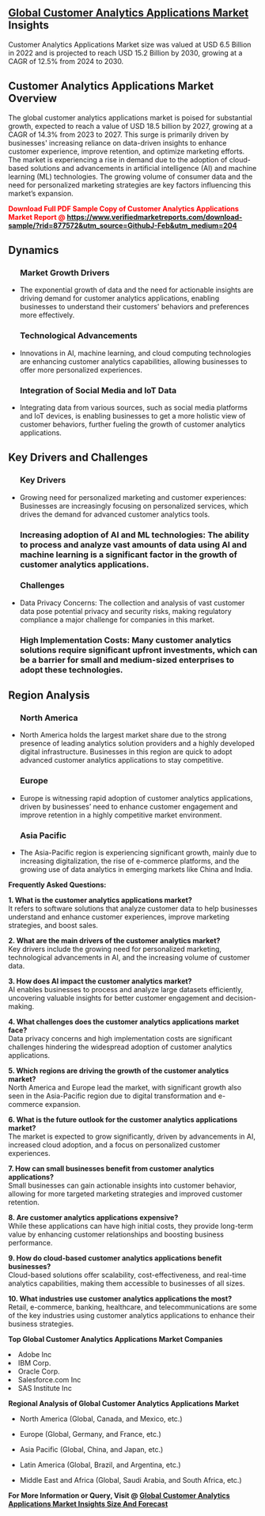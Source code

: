 <h2><a href="https://www.verifiedmarketreports.com/download-sample/?rid=877572&amp;utm_source=GithubJ&amp;utm_medium=204" target="_blank">Global Customer Analytics Applications Market</a> Insights</h2><p>Customer Analytics Applications Market size was valued at USD 6.5 Billion in 2022 and is projected to reach USD 15.2 Billion by 2030, growing at a CAGR of 12.5% from 2024 to 2030.</p><p> <h2>Customer Analytics Applications Market Overview</h2> <p>The global customer analytics applications market is poised for substantial growth, expected to reach a value of USD 18.5 billion by 2027, growing at a CAGR of 14.3% from 2023 to 2027. This surge is primarily driven by businesses' increasing reliance on data-driven insights to enhance customer experience, improve retention, and optimize marketing efforts. The market is experiencing a rise in demand due to the adoption of cloud-based solutions and advancements in artificial intelligence (AI) and machine learning (ML) technologies. The growing volume of consumer data and the need for personalized marketing strategies are key factors influencing this market’s expansion.</p> <p><strong><p><span class=""><span style="color: #ff0000;"><strong>Download Full PDF Sample Copy of Customer Analytics Applications Market Report</strong> @ </span><a href="https://www.verifiedmarketreports.com/download-sample/?rid=877572&amp;utm_source=GithubJ-Feb&amp;utm_medium=204" target="_blank">https://www.verifiedmarketreports.com/download-sample/?rid=877572&amp;utm_source=GithubJ-Feb&amp;utm_medium=204</a></span></p></strong></p> <h2>Dynamics</h2> <ul> <h3>Market Growth Drivers</h3> <li>The exponential growth of data and the need for actionable insights are driving demand for customer analytics applications, enabling businesses to understand their customers' behaviors and preferences more effectively.</li> <h3>Technological Advancements</h3> <li>Innovations in AI, machine learning, and cloud computing technologies are enhancing customer analytics capabilities, allowing businesses to offer more personalized experiences.</li> <h3>Integration of Social Media and IoT Data</h3> <li>Integrating data from various sources, such as social media platforms and IoT devices, is enabling businesses to get a more holistic view of customer behaviors, further fueling the growth of customer analytics applications.</li> </ul> <h2>Key Drivers and Challenges</h2> <ul> <h3>Key Drivers</h3> <li>Growing need for personalized marketing and customer experiences: Businesses are increasingly focusing on personalized services, which drives the demand for advanced customer analytics tools.</li> <h3>Increasing adoption of AI and ML technologies: The ability to process and analyze vast amounts of data using AI and machine learning is a significant factor in the growth of customer analytics applications.</li> </ul> <ul> <h3>Challenges</h3> <li>Data Privacy Concerns: The collection and analysis of vast customer data pose potential privacy and security risks, making regulatory compliance a major challenge for companies in this market.</li> <h3>High Implementation Costs: Many customer analytics solutions require significant upfront investments, which can be a barrier for small and medium-sized enterprises to adopt these technologies.</li> </ul> <h2>Region Analysis</h2> <ul> <h3>North America</h3> <li>North America holds the largest market share due to the strong presence of leading analytics solution providers and a highly developed digital infrastructure. Businesses in this region are quick to adopt advanced customer analytics applications to stay competitive.</li> <h3>Europe</h3> <li>Europe is witnessing rapid adoption of customer analytics applications, driven by businesses’ need to enhance customer engagement and improve retention in a highly competitive market environment.</li> <h3>Asia Pacific</h3> <li>The Asia-Pacific region is experiencing significant growth, mainly due to increasing digitalization, the rise of e-commerce platforms, and the growing use of data analytics in emerging markets like China and India.</li> </ul> <p><strong>Frequently Asked Questions:</strong></p> <p><strong>1. What is the customer analytics applications market?</strong><br>It refers to software solutions that analyze customer data to help businesses understand and enhance customer experiences, improve marketing strategies, and boost sales.</p> <p><strong>2. What are the main drivers of the customer analytics market?</strong><br>Key drivers include the growing need for personalized marketing, technological advancements in AI, and the increasing volume of customer data.</p> <p><strong>3. How does AI impact the customer analytics market?</strong><br>AI enables businesses to process and analyze large datasets efficiently, uncovering valuable insights for better customer engagement and decision-making.</p> <p><strong>4. What challenges does the customer analytics applications market face?</strong><br>Data privacy concerns and high implementation costs are significant challenges hindering the widespread adoption of customer analytics applications.</p> <p><strong>5. Which regions are driving the growth of the customer analytics market?</strong><br>North America and Europe lead the market, with significant growth also seen in the Asia-Pacific region due to digital transformation and e-commerce expansion.</p> <p><strong>6. What is the future outlook for the customer analytics applications market?</strong><br>The market is expected to grow significantly, driven by advancements in AI, increased cloud adoption, and a focus on personalized customer experiences.</p> <p><strong>7. How can small businesses benefit from customer analytics applications?</strong><br>Small businesses can gain actionable insights into customer behavior, allowing for more targeted marketing strategies and improved customer retention.</p> <p><strong>8. Are customer analytics applications expensive?</strong><br>While these applications can have high initial costs, they provide long-term value by enhancing customer relationships and boosting business performance.</p> <p><strong>9. How do cloud-based customer analytics applications benefit businesses?</strong><br>Cloud-based solutions offer scalability, cost-effectiveness, and real-time analytics capabilities, making them accessible to businesses of all sizes.</p> <p><strong>10. What industries use customer analytics applications the most?</strong><br>Retail, e-commerce, banking, healthcare, and telecommunications are some of the key industries using customer analytics applications to enhance their business strategies.</p> </p><p><strong>Top Global Customer Analytics Applications Market Companies</strong></p><div data-test-id=""><p><li>Adobe Inc</li><li> IBM Corp.</li><li> Oracle Corp.</li><li> Salesforce.com Inc</li><li> SAS Institute Inc</li></p><div><strong>Regional Analysis of&nbsp;Global Customer Analytics Applications Market</strong></div><ul><li dir="ltr"><p dir="ltr">North America&nbsp;(Global, Canada, and Mexico, etc.)</p></li><li dir="ltr"><p dir="ltr">Europe (Global, Germany, and France, etc.)</p></li><li dir="ltr"><p dir="ltr">Asia Pacific&nbsp;(Global, China, and Japan, etc.)</p></li><li dir="ltr"><p dir="ltr">Latin America&nbsp;(Global, Brazil, and Argentina, etc.)</p></li><li dir="ltr">Middle East and Africa&nbsp;(Global, Saudi Arabia, and South Africa, etc.)</li></ul><p><strong>For More Information or Query, Visit @&nbsp;</strong><strong><a href="https://www.verifiedmarketreports.com/product/customer-analytics-applications-market/?utm_source=GithubJ&amp;utm_medium=204" target="_blank">Global Customer Analytics Applications Market Insights Size And Forecast</a></strong></p></div>
